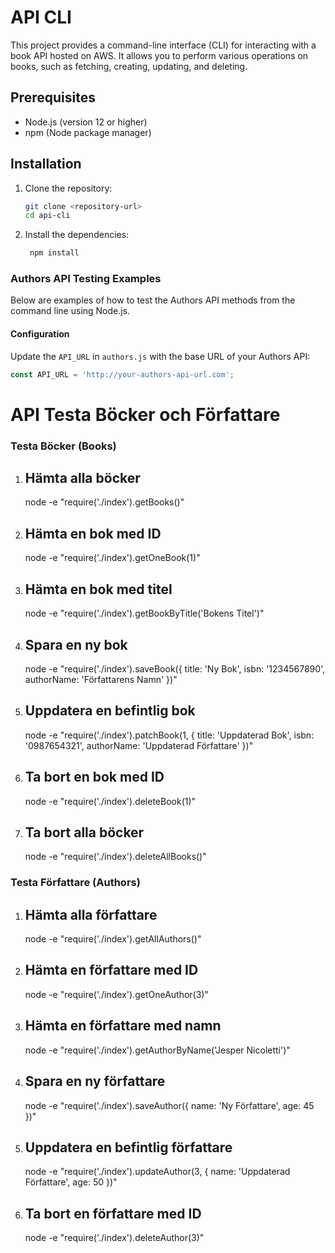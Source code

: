 # API CLI

This project provides a command-line interface (CLI) for interacting with a book API hosted on AWS. It allows you to perform various operations on books, such as fetching, creating, updating, and deleting.

## Prerequisites

- Node.js (version 12 or higher)
- npm (Node package manager)

## Installation

1. Clone the repository:
   ```bash
   git clone <repository-url>
   cd api-cli
    ```
2. Install the dependencies:
   ```bash
    npm install
    ```
### Authors API Testing Examples

Below are examples of how to test the Authors API methods from the command line using Node.js.

#### Configuration
Update the `API_URL` in `authors.js` with the base URL of your Authors API:

```javascript
const API_URL = 'http://your-authors-api-url.com';
```

# API Testa Böcker och Författare

### Testa Böcker (Books)

1. ## Hämta alla böcker

   node -e "require('./index').getBooks()"
   
2. ## Hämta en bok med ID

   node -e "require('./index').getOneBook(1)"

3. ## Hämta en bok med titel

    node -e "require('./index').getBookByTitle('Bokens Titel')" 

4. ## Spara en ny bok

    node -e "require('./index').saveBook({ title: 'Ny Bok', isbn: '1234567890', authorName: 'Författarens Namn' })"
5. ## Uppdatera en befintlig bok

    node -e "require('./index').patchBook(1, { title: 'Uppdaterad Bok', isbn: '0987654321', authorName: 'Uppdaterad Författare' })"
6. ## Ta bort en bok med ID

    node -e "require('./index').deleteBook(1)" 

7. ## Ta bort alla böcker

    node -e "require('./index').deleteAllBooks()"


### Testa Författare (Authors)

1. ## Hämta alla författare

    node -e "require('./index').getAllAuthors()"

2. ## Hämta en författare med ID
    
    node -e "require('./index').getOneAuthor(3)"

3. ## Hämta en författare med namn

    node -e "require('./index').getAuthorByName('Jesper Nicoletti')" 

4. ## Spara en ny författare

    node -e "require('./index').saveAuthor({ name: 'Ny Författare', age: 45 })"

5. ## Uppdatera en befintlig författare
    
    node -e "require('./index').updateAuthor(3, { name: 'Uppdaterad Författare', age: 50 })"

6. ## Ta bort en författare med ID

    node -e "require('./index').deleteAuthor(3)" 
